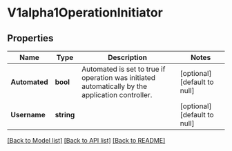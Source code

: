# V1alpha1OperationInitiator

## Properties
Name | Type | Description | Notes
------------ | ------------- | ------------- | -------------
**Automated** | **bool** | Automated is set to true if operation was initiated automatically by the application controller. | [optional] [default to null]
**Username** | **string** |  | [optional] [default to null]

[[Back to Model list]](../README.md#documentation-for-models) [[Back to API list]](../README.md#documentation-for-api-endpoints) [[Back to README]](../README.md)


